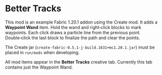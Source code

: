 # Better Tracks

This mod is an example Fabric 1.20.1 addon using the Create mod. It adds a **Waypoint Wand** item. Hold the wand and right‑click blocks to mark waypoints. Each click draws a particle line from the previous point. Double‑click the last block to finalize the path and clear the points.

The Create jar (`create-fabric-0.5.1-j-build.1631+mc1.20.1.jar`) must be placed in `run/mods` when developing.

All mod items appear in the **Better Tracks** creative tab. Currently this tab contains just the Waypoint Wand.